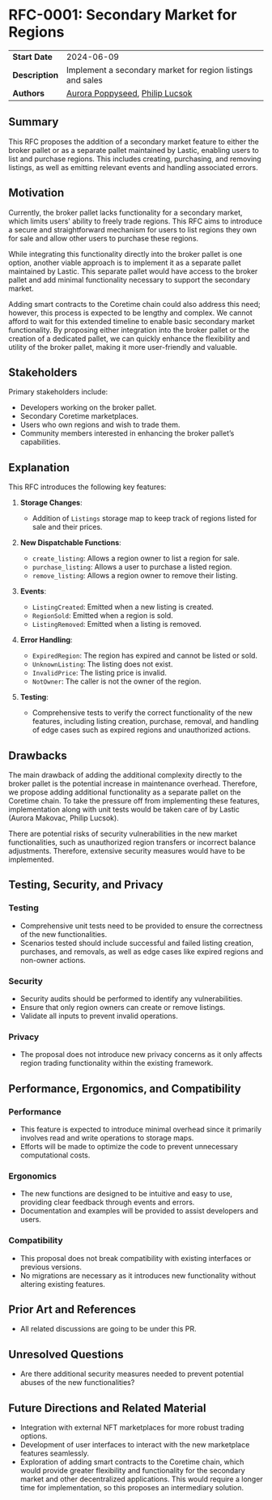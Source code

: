 # RFC-0001: Secondary Market for Regions

|                 |                                                                                             |
| --------------- | ------------------------------------------------------------------------------------------- |
| **Start Date**  | 2024-06-09                                                                                  |
| **Description** | Implement a secondary market for region listings and sales                                  |
| **Authors**     | [Aurora Poppyseed](https://github.com/poppyseedDev/), [Philip Lucsok](https://github.com/phillux)  |

## Summary

This RFC proposes the addition of a secondary market feature to either the broker pallet or as a separate pallet maintained by Lastic, enabling users to list and purchase regions. This includes creating, purchasing, and removing listings, as well as emitting relevant events and handling associated errors.

## Motivation

Currently, the broker pallet lacks functionality for a secondary market, which limits users' ability to freely trade regions. This RFC aims to introduce a secure and straightforward mechanism for users to list regions they own for sale and allow other users to purchase these regions.

While integrating this functionality directly into the broker pallet is one option, another viable approach is to implement it as a separate pallet maintained by Lastic. This separate pallet would have access to the broker pallet and add minimal functionality necessary to support the secondary market.

Adding smart contracts to the Coretime chain could also address this need; however, this process is expected to be lengthy and complex. We cannot afford to wait for this extended timeline to enable basic secondary market functionality. By proposing either integration into the broker pallet or the creation of a dedicated pallet, we can quickly enhance the flexibility and utility of the broker pallet, making it more user-friendly and valuable.

## Stakeholders

Primary stakeholders include:
- Developers working on the broker pallet.
- Secondary Coretime marketplaces.
- Users who own regions and wish to trade them.
- Community members interested in enhancing the broker pallet’s capabilities.

## Explanation

This RFC introduces the following key features:

1. **Storage Changes**:
    - Addition of `Listings` storage map to keep track of regions listed for sale and their prices.

2. **New Dispatchable Functions**:
    - `create_listing`: Allows a region owner to list a region for sale.
    - `purchase_listing`: Allows a user to purchase a listed region.
    - `remove_listing`: Allows a region owner to remove their listing.

3. **Events**:
    - `ListingCreated`: Emitted when a new listing is created.
    - `RegionSold`: Emitted when a region is sold.
    - `ListingRemoved`: Emitted when a listing is removed.

4. **Error Handling**:
    - `ExpiredRegion`: The region has expired and cannot be listed or sold.
    - `UnknownListing`: The listing does not exist.
    - `InvalidPrice`: The listing price is invalid.
    - `NotOwner`: The caller is not the owner of the region.

5. **Testing**:
    - Comprehensive tests to verify the correct functionality of the new features, including listing creation, purchase, removal, and handling of edge cases such as expired regions and unauthorized actions.

## Drawbacks

The main drawback of adding the additional complexity directly to the broker pallet is the potential increase in maintenance overhead. Therefore, we propose adding additional functionality as a separate pallet on the Coretime chain. To take the pressure off from implementing these features, implementation along with unit tests would be taken care of by Lastic (Aurora Makovac, Philip Lucsok).

There are potential risks of security vulnerabilities in the new market functionalities, such as unauthorized region transfers or incorrect balance adjustments. Therefore, extensive security measures would have to be implemented.

## Testing, Security, and Privacy

### Testing
- Comprehensive unit tests need to be provided to ensure the correctness of the new functionalities.
- Scenarios tested should include successful and failed listing creation, purchases, and removals, as well as edge cases like expired regions and non-owner actions.

### Security
- Security audits should be performed to identify any vulnerabilities.
- Ensure that only region owners can create or remove listings.
- Validate all inputs to prevent invalid operations.

### Privacy
- The proposal does not introduce new privacy concerns as it only affects region trading functionality within the existing framework.

## Performance, Ergonomics, and Compatibility

### Performance
- This feature is expected to introduce minimal overhead since it primarily involves read and write operations to storage maps.
- Efforts will be made to optimize the code to prevent unnecessary computational costs.

### Ergonomics
- The new functions are designed to be intuitive and easy to use, providing clear feedback through events and errors.
- Documentation and examples will be provided to assist developers and users.

### Compatibility
- This proposal does not break compatibility with existing interfaces or previous versions.
- No migrations are necessary as it introduces new functionality without altering existing features.

## Prior Art and References
- All related discussions are going to be under this PR.

## Unresolved Questions

- Are there additional security measures needed to prevent potential abuses of the new functionalities?

## Future Directions and Related Material

- Integration with external NFT marketplaces for more robust trading options.
- Development of user interfaces to interact with the new marketplace features seamlessly.
- Exploration of adding smart contracts to the Coretime chain, which would provide greater flexibility and functionality for the secondary market and other decentralized applications. This would require a longer time for implementation, so this proposes an intermediary solution.
